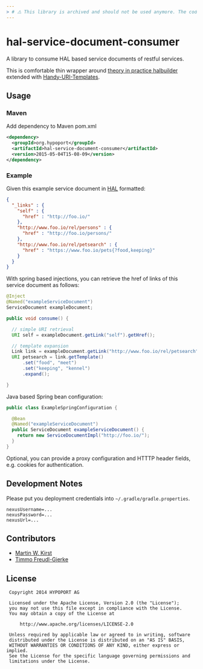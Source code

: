 ```yaml
---
> # ⚠️ This library is archived and should not be used anymore. The code was inlined into the [ep2-core](https://github.com/hypoport/ep2-core/pull/6701).
---
```


hal-service-document-consumer
=============================

A library to consume HAL based service documents of restful services.

This is comfortable thin wrapper around [theory in practice halbuilder](http://www.theoryinpractice.net/post/94282847622/halbuilder-4-x-released) extended with [Handy-URI-Templates](https://github.com/damnhandy/Handy-URI-Templates).

Usage
-----

### Maven

Add dependency to Maven pom.xml

```xml
<dependency>
  <groupId>org.hypoport</groupId>
  <artifactId>hal-service-document-consumer</artifactId>
  <version>2015-05-04T15-08-09</version>
</dependency>
```

### Example

Given this example service document in [HAL](http://stateless.co/hal_specification.html) formatted:

```json
{
  "_links" : {
    "self" : {
      "href" : "http://foo.io/"
    },
    "http://www.foo.io/rel/persons" : {
      "href" : "http://foo.io/persons/"
    },
    "http://www.foo.io/rel/petsearch" : {
      "href" : "https://www.foo.io/pets{?food,keeping}"
    }
  }
}
```

With spring based injections, you can retrieve the href of links of this service document as follows:

```java
@Inject
@Named("exampleServiceDocument")
ServiceDocument exampleDocument;

public void consume() {

  // simple URI retrieval
  URI self = exampleDocument.getLink("self").getHref();

  // template expansion
  Link link = exampleDocument.getLink("http://www.foo.io/rel/petsearch");
  URI petsearch = link.getTemplate()
      .set("food", "meet")
      .set("keeping", "kennel")
      .expand();

}

```

Java based Spring bean configuration:

```java
public class ExampleSpringConfiguration {

  @Bean
  @Named("exampleServiceDocument")
  public ServiceDocument exampleServiceDocument() {
    return new ServiceDocumentImpl("http://foo.io/");
  }
}
```

Optional, you can provide a proxy configuration and HTTTP header fields, e.g. cookies for authentication.

Development Notes
-----------------

Please put you deployment credentials into ``~/.gradle/gradle.properties``.

```
nexusUsername=...
nexusPassword=...
nexusUrl=...
```


Contributors
-----------

- [Martin W. Kirst](https://github.com/nitram509)
- [Timmo Freudl-Gierke](https://github.com/timmo)

License
-----
     Copyright 2014 HYPOPORT AG

     Licensed under the Apache License, Version 2.0 (the "License");
     you may not use this file except in compliance with the License.
     You may obtain a copy of the License at

         http://www.apache.org/licenses/LICENSE-2.0

     Unless required by applicable law or agreed to in writing, software
     distributed under the License is distributed on an "AS IS" BASIS,
     WITHOUT WARRANTIES OR CONDITIONS OF ANY KIND, either express or implied.
     See the License for the specific language governing permissions and
     limitations under the License.

